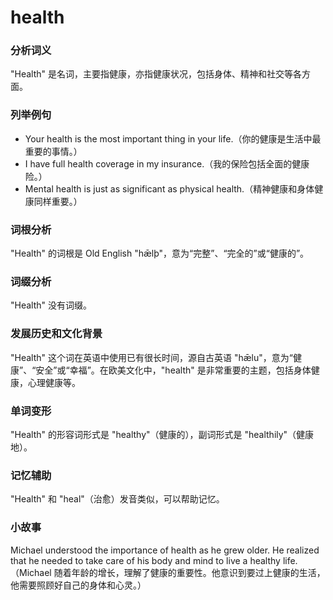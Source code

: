 # health

### 分析词义

  

"Health" 是名词，主要指健康，亦指健康状况，包括身体、精神和社交等各方面。

  

### 列举例句

  

*   Your health is the most important thing in your life.（你的健康是生活中最重要的事情。）
*   I have full health coverage in my insurance.（我的保险包括全面的健康险。）
*   Mental health is just as significant as physical health.（精神健康和身体健康同样重要。）

  

### 词根分析

  

"Health" 的词根是 Old English "hǣlþ"，意为“完整”、“完全的”或“健康的”。

  

### 词缀分析

  

"Health" 没有词缀。

  

### 发展历史和文化背景

  

"Health" 这个词在英语中使用已有很长时间，源自古英语 "hǣlu"，意为“健康”、“安全”或“幸福”。在欧美文化中，"health" 是非常重要的主题，包括身体健康，心理健康等。

  

### 单词变形

  

"Health" 的形容词形式是 "healthy"（健康的），副词形式是 "healthily"（健康地）。

  

### 记忆辅助

  

"Health" 和 "heal"（治愈）发音类似，可以帮助记忆。

  

### 小故事

  

Michael understood the importance of health as he grew older. He realized that he needed to take care of his body and mind to live a healthy life.（Michael 随着年龄的增长，理解了健康的重要性。他意识到要过上健康的生活，他需要照顾好自己的身体和心灵。）
